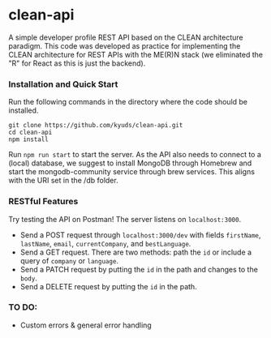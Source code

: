 # clean-api
A simple developer profile REST API based on the CLEAN architecture paradigm. This code was developed as practice for implementing the CLEAN architecture for REST APIs with the ME(R)N stack (we eliminated the "R" for React as this is just the backend). 

### Installation and Quick Start
Run the following commands in the directory where the code should be installed. 
```
git clone https://github.com/kyuds/clean-api.git
cd clean-api
npm install
```
Run `npm run start` to start the server. As the API also needs to connect to a (local) database, we suggest to install MongoDB through Homebrew and start the mongodb-community service through brew services. This aligns with the URI set in the /db folder.

### RESTful Features
Try testing the API on Postman! The server listens on `localhost:3000`. 
- Send a POST request through `localhost:3000/dev` with fields `firstName`, `lastName`, `email`, `currentCompany`, and `bestLanguage`. 
- Send a GET request. There are two methods: path the `id` or include a query of `company` or `language`. 
- Send a PATCH request by putting the `id` in the path and changes to the `body`.
- Send a DELETE request by putting the `id` in the path. 

### TO DO:
- Custom errors & general error handling

